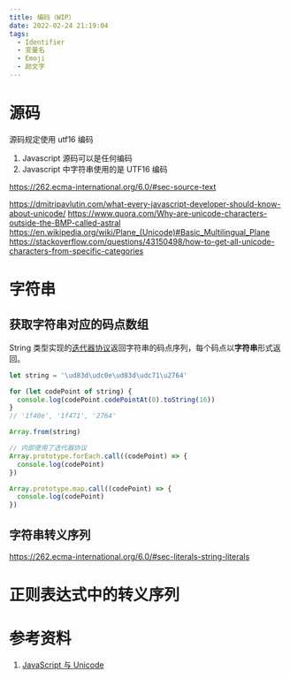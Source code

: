 ```yaml
---
title: 编码（WIP）
date: 2022-02-24 21:19:04
tags:
  - Identifier
  - 变量名
  - Emoji
  - 颜文字
---
```


# 源码

源码规定使用 utf16 编码

1. Javascript 源码可以是任何编码
1. Javascript 中字符串使用的是 UTF16 编码

https://262.ecma-international.org/6.0/#sec-source-text

https://dmitripavlutin.com/what-every-javascript-developer-should-know-about-unicode/
https://www.quora.com/Why-are-unicode-characters-outside-the-BMP-called-astral
https://en.wikipedia.org/wiki/Plane_(Unicode)#Basic_Multilingual_Plane
https://stackoverflow.com/questions/43150498/how-to-get-all-unicode-characters-from-specific-categories

# 字符串

## 获取字符串对应的码点数组

String 类型实现的[迭代器协议](https://developer.mozilla.org/en-US/docs/Web/JavaScript/Reference/Global_Objects/String/@@iterator)返回字符串的码点序列，每个码点以**字符串**形式返回。

```js
let string = '\ud83d\udc0e\ud83d\udc71\u2764'

for (let codePoint of string) {
  console.log(codePoint.codePointAt(0).toString(16))
}
// '1f40e', '1f471', '2764'

Array.from(string)

// 内部使用了迭代器协议
Array.prototype.forEach.call((codePoint) => {
  console.log(codePoint)
})

Array.prototype.map.call((codePoint) => {
  console.log(codePoint)
})
```

## 字符串转义序列

https://262.ecma-international.org/6.0/#sec-literals-string-literals

# 正则表达式中的转义序列

# 参考资料

1. [JavaScript 与 Unicode](https://cjting.me/2018/07/22/js-and-unicode/)
